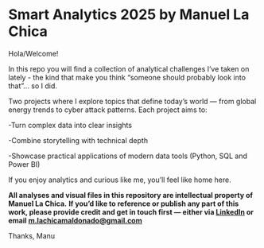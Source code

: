 # Smart Analytics 2025 by Manuel La Chica

Hola/Welcome!

In this repo you will find a collection of analytical challenges I’ve taken on lately - the kind that make you think “someone should probably look into that”... so I did.

Two projects where I explore topics that define today’s world — from global energy trends to cyber attack patterns. 
Each project aims to:

-Turn complex data into clear insights

-Combine storytelling with technical depth 

-Showcase practical applications of modern data tools (Python, SQL and Power BI)


If you enjoy analytics and curious like me, you’ll feel like home here.


**All analyses and visual files in this repository are intellectual property of Manuel La Chica.**
**If you’d like to reference or publish any part of this work, please provide credit and get in touch first — either via [LinkedIn](https://www.linkedin.com/in/mlachicamaldonado/) or email  m.lachicamaldonado@gmail.com**

Thanks,
Manu
